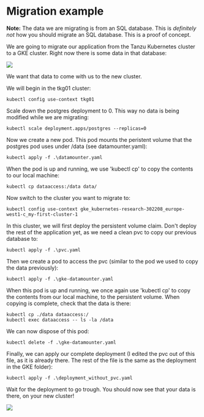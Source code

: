 # Migration example

**Note:** The data we are migrating is from an SQL database. This is *definitely not* how you should migrate an SQL database. This is a proof of concept.

We are going to migrate our application from the Tanzu Kubernetes cluster to a GKE cluster.
Right now there is some data in that database:

![](https://i.imgur.com/cdOApTh.png)

We want that data to come with us to the new cluster.

We will begin in the tkg01 cluster:
````console
kubectl config use-context tkg01
````

Scale down the postgres deployment to 0. This way no data is being modified while we are migrating:
````console
kubectl scale deployment.apps/postgres --replicas=0
````

Now we create a new pod. This pod mounts the peristent volume that the postgres pod uses under /data (see datamounter.yaml):
````console
kubectl apply -f .\datamounter.yaml
````

When the pod is up and running, we use 'kubectl cp' to copy the contents to our local machine:
````console
kubectl cp dataaccess:/data data/
````

Now switch to the cluster you want to migrate to:

````console
kubectl config use-context gke_kubernetes-research-302208_europe-west1-c_my-first-cluster-1
````

In this cluster, we will first deploy the persistent volume claim. Don't deploy the rest of the application yet, as we need a clean pvc to copy our previous database to:
````console
kubectl apply -f .\pvc.yaml
````

Then we create a pod to access the pvc (similar to the pod we used to copy the data previously):
````console
kubectl apply -f .\gke-datamounter.yaml
````

When this pod is up and running, we once again use 'kubectl cp' to copy the contents from our local machine, to the persistent volume. When copying is complete, check that the data is there:
````console
kubectl cp ./data dataaccess:/
kubectl exec dataaccess -- ls -la /data
````

We can now dispose of this pod:
````console
kubectl delete -f .\gke-datamounter.yaml
````

Finally, we can apply our complete deployment (I edited the pvc out of this file, as it is already there. The rest of the file is the same as the deployment in the GKE folder):
````console
kubectl apply -f .\deployment_without_pvc.yaml
````

Wait for the deployment to go trough. You should now see that your data is there, on your new cluster!

![](https://i.imgur.com/E0Za2sa.png)
